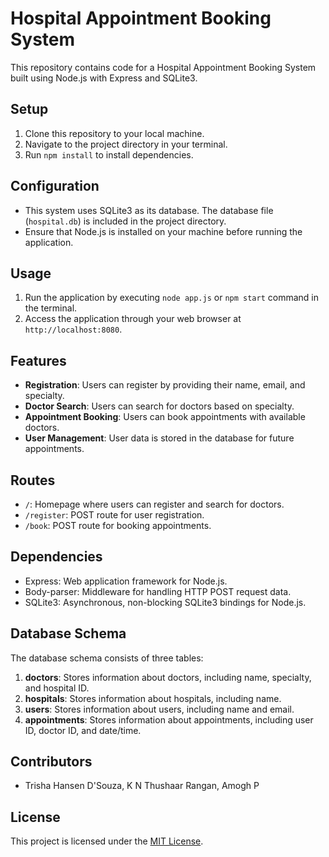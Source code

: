 # Hospital Appointment Booking System

This repository contains code for a Hospital Appointment Booking System built using Node.js with Express and SQLite3.

## Setup

1. Clone this repository to your local machine.
2. Navigate to the project directory in your terminal.
3. Run `npm install` to install dependencies.

## Configuration

- This system uses SQLite3 as its database. The database file (`hospital.db`) is included in the project directory.
- Ensure that Node.js is installed on your machine before running the application.

## Usage

1. Run the application by executing `node app.js` or `npm start` command in the terminal.
2. Access the application through your web browser at `http://localhost:8080`.

## Features

- **Registration**: Users can register by providing their name, email, and specialty.
- **Doctor Search**: Users can search for doctors based on specialty.
- **Appointment Booking**: Users can book appointments with available doctors.
- **User Management**: User data is stored in the database for future appointments.

## Routes

- `/`: Homepage where users can register and search for doctors.
- `/register`: POST route for user registration.
- `/book`: POST route for booking appointments.

## Dependencies

- Express: Web application framework for Node.js.
- Body-parser: Middleware for handling HTTP POST request data.
- SQLite3: Asynchronous, non-blocking SQLite3 bindings for Node.js.

## Database Schema

The database schema consists of three tables:

1. **doctors**: Stores information about doctors, including name, specialty, and hospital ID.
2. **hospitals**: Stores information about hospitals, including name.
3. **users**: Stores information about users, including name and email.
4. **appointments**: Stores information about appointments, including user ID, doctor ID, and date/time.

## Contributors

- Trisha Hansen D'Souza, K N Thushaar Rangan, Amogh P

## License

This project is licensed under the [MIT License](LICENSE).